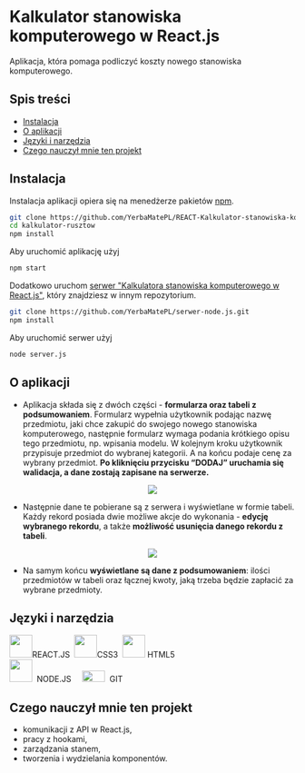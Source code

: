 # Kalkulator stanowiska komputerowego w React.js
Aplikacja, która pomaga podliczyć koszty nowego stanowiska komputerowego.

 ## Spis treści
* [Instalacja](#instalacja)
* [O aplikacji](#o-aplikacji)
* [Języki i narzędzia](#języki-i-narzędzia)
* [Czego nauczył mnie ten projekt](#czego-nauczył-mnie-ten-projekt)

## Instalacja 
Instalacja aplikacji opiera się na menedżerze pakietów [npm](https://www.npmjs.com/).
```bash
git clone https://github.com/YerbaMatePL/REACT-Kalkulator-stanowiska-koputerowego.git
cd kalkulator-rusztow
npm install
```
Aby uruchomić aplikację użyj 
```bash
npm start
```
Dodatkowo uruchom [serwer "Kalkulatora stanowiska komputerowego w React.js"](https://github.com/YerbaMatePL/serwer-node.js), który znajdziesz w innym repozytorium. 

```bash
git clone https://github.com/YerbaMatePL/serwer-node.js.git
npm install
```
Aby uruchomić serwer użyj 
```bash
node server.js
```

## O aplikacji

- Aplikacja składa się z dwóch części - **formularza oraz tabeli z podsumowaniem**. 
Formularz wypełnia użytkownik podając nazwę przedmiotu, jaki chce zakupić do swojego nowego stanowiska komputerowego, następnie formularz wymaga podania krótkiego opisu tego przedmiotu, np. wpisania modelu. W kolejnym kroku użytkownik przypisuje przedmiot do wybranej kategorii. A na końcu podaje cenę za wybrany przedmiot. **Po kliknięciu przycisku “DODAJ”  uruchamia się walidacja, a dane zostają zapisane na serwerze.** 

<p align="center">
<img src="https://user-images.githubusercontent.com/90143181/162560164-4646f826-6fac-492e-af9e-aefd380fe6b4.png"></p>

- Następnie dane te pobierane są z serwera i wyświetlane w formie tabeli. Każdy rekord posiada dwie możliwe akcje do wykonania - **edycję wybranego rekordu**, a także **możliwość usunięcia danego rekordu z tabeli**. 

<p align="center">
<img src="https://user-images.githubusercontent.com/90143181/162560243-3a1c185a-dda7-47fd-bfe8-aa0a66670024.png"></p>

- Na samym końcu **wyświetlane są dane z podsumowaniem**: ilości przedmiotów w tabeli oraz łącznej kwoty, jaką trzeba będzie zapłacić za wybrane przedmioty. 


## Języki i narzędzia
<p float="left">
<img src="https://user-images.githubusercontent.com/90143181/155710762-98754e3e-27fa-42fc-b1d2-b4976022ff8f.png" width="40" height="40">REACT.JS&nbsp
<img src="https://user-images.githubusercontent.com/90143181/155710948-14bf50e8-30b5-47f3-8151-9fc80556c0ed.png" width="40" height="40">CSS3&nbsp
<img src="https://user-images.githubusercontent.com/90143181/155709360-40a94a88-a7ea-4d82-ba0c-f51aec3b3ff4.png" width="40" height="40"> HTML5<br>
<img src="https://user-images.githubusercontent.com/90143181/155711643-97bc4f8c-0460-4dd7-b4da-8cd79a08a2e3.png" width="40" height="40">&nbsp&nbspNODE.JS&nbsp&nbsp&nbsp&nbsp
<img src="https://user-images.githubusercontent.com/90143181/155712064-fd173cb7-8581-4e16-bf99-194e4ac2be55.png" width="40" height="20">&nbsp&nbspGIT</p>

## Czego nauczył mnie ten projekt

- komunikacji z API w React.js, 
- pracy z hookami, 
- zarządzania stanem, 
- tworzenia i wydzielania komponentów. 

